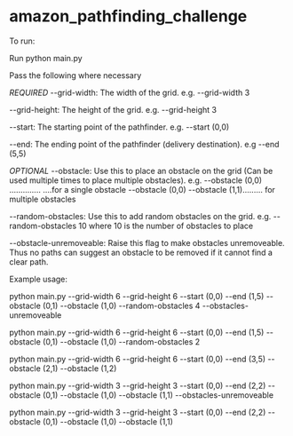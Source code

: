 # amazon_pathfinding_challenge

To run:

Run python main.py

Pass the following where necessary

*REQUIRED*
 --grid-width: The width of the grid. e.g. --grid-width 3

 --grid-height: The height of the grid. e.g. --grid-height 3

 --start: The starting point of the pathfinder. e.g. --start (0,0)

 --end: The ending point of the pathfinder (delivery destination). e.g --end (5,5)

*OPTIONAL*
 --obstacle: Use this to place an obstacle on the grid (Can be used multiple times to place multiple obstacles).
        e.g. --obstacle (0,0)      .............. ....for a single obstacle
            --obstacle (0,0) --obstacle (1,1)......... for multiple obstacles

 --random-obstacles: Use this to add random obstacles on the grid. e.g. --random-obstacles 10 where 10 is the number of obstacles to place

 --obstacle-unremoveable: Raise this flag to make obstacles unremoveable. Thus no paths can suggest an obstacle to be removed if it cannot find a clear path.

Example usage:

python main.py --grid-width 6 --grid-height 6 --start (0,0) --end (1,5) --obstacle (0,1) --obstacle (1,0) --random-obstacles 4 --obstacles-unremoveable

python main.py --grid-width 6 --grid-height 6 --start (0,0) --end (1,5) --obstacle (0,1) --obstacle (1,0) --random-obstacles 2

python main.py --grid-width 6 --grid-height 6 --start (0,0) --end (3,5) --obstacle (2,1) --obstacle (1,2)

python main.py --grid-width 3 --grid-height 3 --start (0,0) --end (2,2) --obstacle (0,1) --obstacle (1,0) --obstacle (1,1) --obstacles-unremoveable

python main.py --grid-width 3 --grid-height 3 --start (0,0) --end (2,2) --obstacle (0,1) --obstacle (1,0) --obstacle (1,1)
